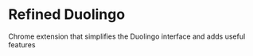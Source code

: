 # Refined Duolingo
Chrome extension that simplifies the Duolingo interface and adds useful features
